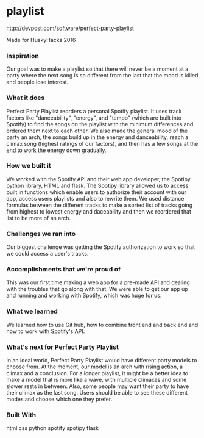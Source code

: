 # playlist

http://devpost.com/software/perfect-party-playlist

Made for HuskyHacks 2016

<h3>Inspiration</h3>
Our goal was to make a playlist so that there will never be a moment at a party where the next song is so different from the last that the mood is killed and people lose interest.

<h3>What it does</h3>
Perfect Party Playlist reorders a personal Spotify playlist. It uses track factors like "danceability", "energy", and "tempo" (which are built into Spotify) to find the songs on the playlist with the minimum differences and ordered them next to each other. We also made the general mood of the party an arch, the songs build up in the energy and danceability, reach a climax song (highest ratings of our factors), and then has a few songs at the end to work the energy down gradually.

<h3>How we built it</h3>
We worked with the Spotify API and their web app developer, the Spotipy python library, HTML and flask. The Spotipy library allowed us to access built in functions which enable users to authorize their account with our app, access users playlists and also to rewrite them. We used distance formulas between the different tracks to make a sorted list of tracks going from highest to lowest energy and daceability and then we reordered that list to be more of an arch.

<h3>Challenges we ran into</h3>
Our biggest challenge was getting the Spotify authorization to work so that we could access a user's tracks.

<h3>Accomplishments that we're proud of</h3>
This was our first time making a web app for a pre-made API and dealing with the troubles that go along with that. We were able to get our app up and running and working with Spotify, which was huge for us.

<h3>What we learned</h3>
We learned how to use Git hub, how to combine front end and back end and how to work with Spotify's API.

<h3>What's next for Perfect Party Playlist</h3>
In an ideal world, Perfect Party Playlist would have different party models to choose from. At the moment, our model is an arch with rising action, a climax and a conclusion. For a longer playlist, it might be a better idea to make a model that is more like a wave, with multiple climaxes and some slower rests in between. Also, some people may want their party to have their climax as the last song. Users should be able to see these different modes and choose which one they prefer.

<h3>Built With</h3>
html
css
python
spotify
spotipy
flask
